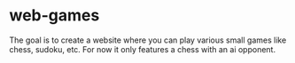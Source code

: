 # web-games
The goal is to create a website where you can play various small games like chess, sudoku, etc. For now it only features a chess with an ai opponent. 
